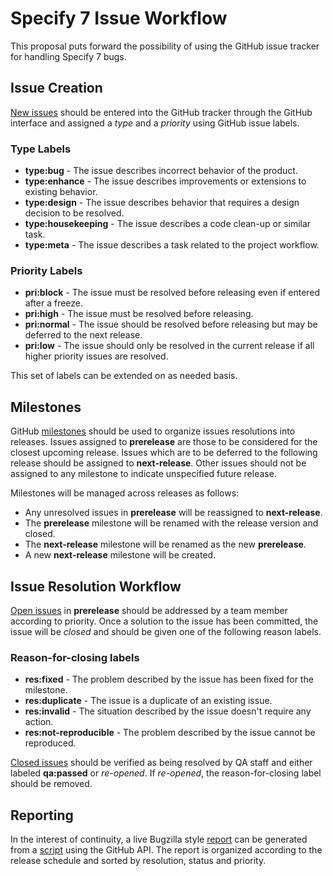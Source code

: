 # Specify 7 Issue Workflow
This proposal puts forward the possibility of using the GitHub issue tracker for handling Specify 7 bugs.

## Issue Creation
[New issues](https://github.com/specify/specify7/issues/new) should be entered into the GitHub tracker through the GitHub interface and assigned a *type* and a *priority* using GitHub issue labels.

### Type Labels
* **type:bug** - The issue describes incorrect behavior of the product.
* **type:enhance** - The issue describes improvements or extensions to existing behavior.
* **type:design** - The issue describes behavior that requires a design decision to be resolved.
* **type:housekeeping** - The issue describes a code clean-up or similar task.
* **type:meta** - The issue describes a task related to the project workflow.

### Priority Labels
* **pri:block** - The issue must be resolved before releasing even if entered after a freeze.
* **pri:high** - The issue must be resolved before releasing.
* **pri:normal** - The issue should be resolved before releasing but may be deferred to the next release.
* **pri:low** - The issue should only be resolved in the current release if all higher priority issues are resolved.

This set of labels can be extended on as needed basis.

## Milestones
GitHub [milestones](https://github.com/specify/specify7/milestones) should be used to organize issues resolutions into releases. Issues assigned to **prerelease** are those to be considered for the closest upcoming release. Issues which are to be deferred to the following release should be assigned to **next-release**. Other issues should not be assigned to any milestone to indicate unspecified future release.

Milestones will be managed across releases as follows: 
* Any unresolved issues in **prerelease** will be reassigned to **next-release**.
* The **prerelease** milestone will be renamed with the release version and closed.
* The **next-release** milestone will be renamed as the new **prerelease**.
* A new **next-release** milestone will be created.

## Issue Resolution Workflow
[Open issues](https://github.com/specify/specify7/issues?q=is%3Aopen+is%3Aissue+milestone%3Aprerelease) in **prerelease** should be addressed by a team member according to priority. Once a solution to the issue has been committed, the issue will be *closed* and should be given one of the following reason labels.

### Reason-for-closing labels
* **res:fixed** - The problem described by the issue has been fixed for the milestone.
* **res:duplicate** - The issue is a duplicate of an existing issue.
* **res:invalid** - The situation described by the issue doesn't require any action.
* **res:not-reproducible** - The problem described by the issue cannot be reproduced.

[Closed issues](https://github.com/specify/specify7/issues?utf8=%E2%9C%93&q=is%3Aissue+milestone%3Aprerelease+is%3Aclosed+-label%3Aqa:passed) should be verified as being resolved by QA staff and either labeled **qa:passed** or *re-opened*. If *re-opened*, the reason-for-closing label should be removed.

## Reporting
In the interest of continuity, a live Bugzilla style [report](https://rawgit.com/benanhalt/3224d141f93c6e1da05c/raw/specify7-issues.html) can be generated from a [script](https://gist.github.com/benanhalt/3224d141f93c6e1da05c) using the GitHub API. The report is organized according to the release schedule and sorted by resolution, status and priority. 
